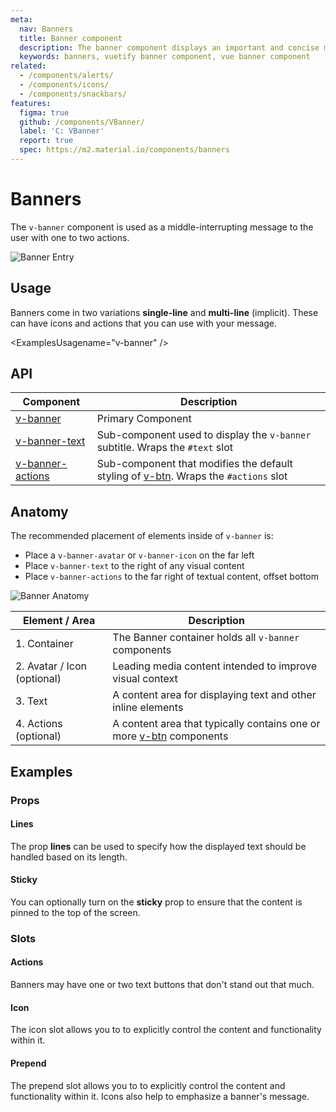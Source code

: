 ```yaml
---
meta:
  nav: Banners
  title: Banner component
  description: The banner component displays an important and concise message for a user to address. It can also indicate actions that the user can take.
  keywords: banners, vuetify banner component, vue banner component
related:
  - /components/alerts/
  - /components/icons/
  - /components/snackbars/
features:
  figma: true
  github: /components/VBanner/
  label: 'C: VBanner'
  report: true
  spec: https://m2.material.io/components/banners
---
```


# Banners

The `v-banner` component is used as a middle-interrupting message to the user with one to two actions.

![Banner Entry](https://cdn.vuetifyjs.com/docs/images/components-temp/v-banner/v-banner-entry.png)

<PageFeatures />

## Usage

Banners come in two variations **single-line** and **multi-line** (implicit). These can have icons and actions that you can use with your message.

<ExamplesUsagename="v-banner" />

<PromotedEntry />

## API

| Component | Description |
| - | - |
| [v-banner](/api/v-banner/) | Primary Component |
| [v-banner-text](/api/v-banner-text/) | Sub-component used to display the `v-banner` subtitle. Wraps the `#text` slot |
| [v-banner-actions](/api/v-banner-actions/) | Sub-component that modifies the default styling of [v-btn](/components/buttons/). Wraps the `#actions` slot |

<ApiInline hide-links />

## Anatomy

The recommended placement of elements inside of `v-banner` is:

* Place a `v-banner-avatar` or `v-banner-icon` on the far left
* Place `v-banner-text` to the right of any visual content
* Place `v-banner-actions` to the far right of textual content, offset bottom

![Banner Anatomy](https://cdn.vuetifyjs.com/docs/images/components-temp/v-banner/v-banner-anatomy.png)

| Element / Area | Description |
| - | - |
| 1. Container | The Banner container holds all `v-banner` components |
| 2. Avatar / Icon (optional) | Leading media content intended to improve visual context |
| 3. Text | A content area for displaying text and other inline elements |
| 4. Actions (optional) | A content area that typically contains one or more [v-btn](/components/buttons) components |

## Examples

### Props

#### Lines

The prop **lines** can be used to specify how the displayed text should be handled based on its length.

<ExamplesExample file="v-banner/prop-lines" />

#### Sticky

You can optionally turn on the **sticky** prop to ensure that the content is pinned to the top of the screen.

<ExamplesExample file="v-banner/prop-sticky" />

### Slots

#### Actions

Banners may have one or two text buttons that don't stand out that much.

<ExamplesExample file="v-banner/slot-actions" />

#### Icon

The icon slot allows you to to explicitly control the content and functionality within it.

<ExamplesExample file="v-banner/slot-icon" />

#### Prepend

The prepend slot allows you to to explicitly control the content and functionality within it. Icons also help to emphasize a banner's message.

<ExamplesExample file="v-banner/slot-prepend" />
